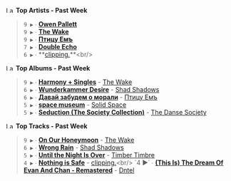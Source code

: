 <!--START_LASTFM_ARTISTS:{"period": "7day", "rows": 5}-->
<a href="https://last.fm" target="_blank"><img src="https://user-images.githubusercontent.com/17434202/215290617-e793598d-d7c9-428f-9975-156db1ba89cc.svg" alt="Last.fm Logo" width="18" height="13"/></a> **Top Artists - Past Week**

> `9 ▶️` ∙ **[Owen Pallett](https://www.last.fm/music/Owen+Pallett)**<br/>
> `9 ▶️` ∙ **[The Wake](https://www.last.fm/music/The+Wake)**<br/>
> `9 ▶️` ∙ **[Птицу Емъ](https://www.last.fm/music/%D0%9F%D1%82%D0%B8%D1%86%D1%83+%D0%95%D0%BC%D1%8A)**<br/>
> `7 ▶️` ∙ **[Double Echo](https://www.last.fm/music/Double+Echo)**<br/>
> `6 ▶️` ∙ **[clipping.](https://www.last.fm/music/clipping.)**<br/>
<!--END_LASTFM_ARTISTS-->

<!--START_LASTFM_ALBUMS:{"period": "7day", "rows": 5}-->
<a href="https://last.fm" target="_blank"><img src="https://user-images.githubusercontent.com/17434202/215290617-e793598d-d7c9-428f-9975-156db1ba89cc.svg" alt="Last.fm Logo" width="18" height="13"/></a> **Top Albums - Past Week**

> `9 ▶️` ∙ **[Harmony + Singles](https://www.last.fm/music/The+Wake/Harmony+%252B+Singles)** - [The Wake](https://www.last.fm/music/The+Wake)<br/>
> `6 ▶️` ∙ **[Wunderkammer Desire](https://www.last.fm/music/Shad+Shadows/Wunderkammer+Desire)** - [Shad Shadows](https://www.last.fm/music/Shad+Shadows)<br/>
> `6 ▶️` ∙ **[Давай забудем о морали](https://www.last.fm/music/%D0%9F%D1%82%D0%B8%D1%86%D1%83+%D0%95%D0%BC%D1%8A/%D0%94%D0%B0%D0%B2%D0%B0%D0%B9+%D0%B7%D0%B0%D0%B1%D1%83%D0%B4%D0%B5%D0%BC+%D0%BE+%D0%BC%D0%BE%D1%80%D0%B0%D0%BB%D0%B8)** - [Птицу Емъ](https://www.last.fm/music/%D0%9F%D1%82%D0%B8%D1%86%D1%83+%D0%95%D0%BC%D1%8A)<br/>
> `5 ▶️` ∙ **[space museum](https://www.last.fm/music/Solid+Space/space+museum)** - [Solid Space](https://www.last.fm/music/Solid+Space)<br/>
> `5 ▶️` ∙ **[Seduction (The Society Collection)](https://www.last.fm/music/The+Danse+Society/Seduction+(The+Society+Collection))** - [The Danse Society](https://www.last.fm/music/The+Danse+Society)<br/>
<!--END_LASTFM_ALBUMS-->

<!--START_LASTFM_TRACKS:{"period": "7day", "rows": 5}-->
<a href="https://last.fm" target="_blank"><img src="https://user-images.githubusercontent.com/17434202/215290617-e793598d-d7c9-428f-9975-156db1ba89cc.svg" alt="Last.fm Logo" width="18" height="13"/></a> **Top Tracks - Past Week**

> `9 ▶️` ∙ **[On Our Honeymoon](https://www.last.fm/music/The+Wake/_/On+Our+Honeymoon)** - [The Wake](https://www.last.fm/music/The+Wake)<br/>
> `6 ▶️` ∙ **[Wrong Rain](https://www.last.fm/music/Shad+Shadows/_/Wrong+Rain)** - [Shad Shadows](https://www.last.fm/music/Shad+Shadows)<br/>
> `5 ▶️` ∙ **[Until the Night Is Over](https://www.last.fm/music/Timber+Timbre/_/Until+the+Night+Is+Over)** - [Timber Timbre](https://www.last.fm/music/Timber+Timbre)<br/>
> `4 ▶️` ∙ **[Nothing is Safe](https://www.last.fm/music/clipping./_/Nothing+is+Safe)** - [clipping.](https://www.last.fm/music/clipping.)<br/>
> `4 ▶️` ∙ **[(This Is) The Dream Of Evan And Chan - Remastered](https://www.last.fm/music/Dntel/_/(This+Is)+The+Dream+Of+Evan+And+Chan+-+Remastered)** - [Dntel](https://www.last.fm/music/Dntel)<br/>
<!--END_LASTFM_TRACKS-->